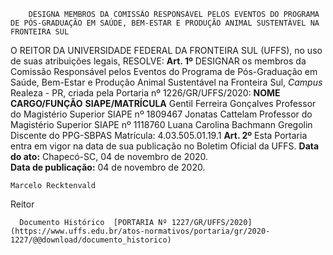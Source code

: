         DESIGNA MEMBROS DA COMISSÃO RESPONSÁVEL PELOS EVENTOS DO PROGRAMA DE PÓS-GRADUAÇÃO EM SAÚDE, BEM-ESTAR E PRODUÇÃO ANIMAL SUSTENTÁVEL NA FRONTEIRA SUL  

 O REITOR DA UNIVERSIDADE FEDERAL DA FRONTEIRA SUL (UFFS), no uso de suas atribuições legais,   RESOLVE:   **Art. 1º**  DESIGNAR os membros da Comissão Responsável pelos Eventos do Programa de Pós-Graduação em Saúde, Bem-Estar e Produção Animal Sustentável na Fronteira Sul, *Campus*  Realeza - PR, criada pela Portaria nº 1226/GR/UFFS/2020:     **NOME**    **CARGO/FUNÇÃO**    **SIAPE/MATRÍCULA**      Gentil Ferreira Gonçalves   Professor do Magistério Superior   SIAPE nº 1809467     Jonatas Cattelam   Professor do Magistério Superior   SIAPE nº 1118760     Luana Carolina Bachmann Gregolin   Discente do PPG-SBPAS   Matrícula: 4.03.505.01.19.1       **Art. 2º**  Esta Portaria entra em vigor na data de sua publicação no Boletim Oficial da UFFS.        **Data do ato:** Chapecó-SC, 04 de novembro de 2020.   
 **Data de publicação:**  04 de novembro de 2020. 

    Marcelo Recktenvald   
 Reitor 

      Documento Histórico  [PORTARIA Nº 1227/GR/UFFS/2020](https://www.uffs.edu.br/atos-normativos/portaria/gr/2020-1227/@@download/documento_historico)     
      